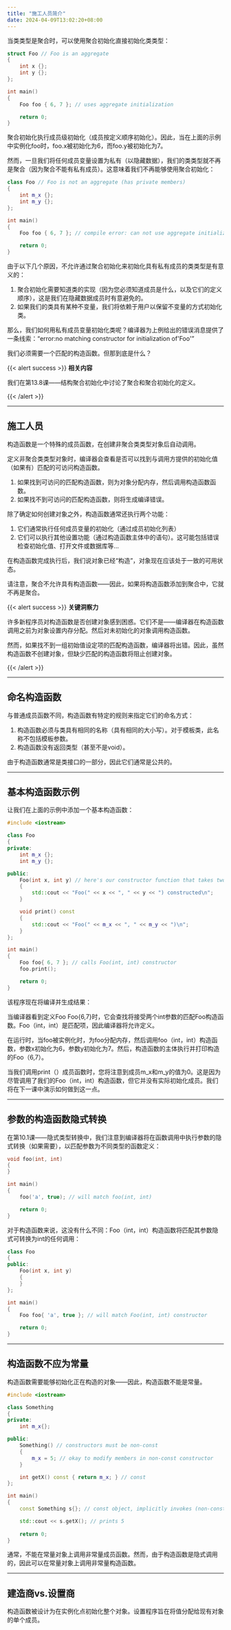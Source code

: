 ```yaml
---
title: "施工人员简介"
date: 2024-04-09T13:02:20+08:00
---
```


当类类型是聚合时，可以使用聚合初始化直接初始化类类型：

```C++
struct Foo // Foo is an aggregate
{
    int x {};
    int y {};
};

int main()
{
    Foo foo { 6, 7 }; // uses aggregate initialization

    return 0;
}
```

聚合初始化执行成员级初始化（成员按定义顺序初始化）。因此，当在上面的示例中实例化foo时，foo.x被初始化为6，而foo.y被初始化为7。

然而，一旦我们将任何成员变量设置为私有（以隐藏数据），我们的类类型就不再是聚合（因为聚合不能有私有成员）。这意味着我们不再能够使用聚合初始化：

```C++
class Foo // Foo is not an aggregate (has private members)
{
    int m_x {};
    int m_y {};
};

int main()
{
    Foo foo { 6, 7 }; // compile error: can not use aggregate initialization

    return 0;
}
```

由于以下几个原因，不允许通过聚合初始化来初始化具有私有成员的类类型是有意义的：

1. 聚合初始化需要知道类的实现（因为您必须知道成员是什么，以及它们的定义顺序），这是我们在隐藏数据成员时有意避免的。
2. 如果我们的类具有某种不变量，我们将依赖于用户以保留不变量的方式初始化类。


那么，我们如何用私有成员变量初始化类呢？编译器为上例给出的错误消息提供了一条线索：“error:no matching constructor for initialization of'Foo'”

我们必须需要一个匹配的构造函数。但那到底是什么？

{{< alert success >}}
**相关内容**

我们在第13.8课——结构聚合初始化中讨论了聚合和聚合初始化的定义。

{{< /alert >}}

***
## 施工人员

构造函数是一个特殊的成员函数，在创建非聚合类类型对象后自动调用。

定义非聚合类类型对象时，编译器会查看是否可以找到与调用方提供的初始化值（如果有）匹配的可访问构造函数。

1. 如果找到可访问的匹配构造函数，则为对象分配内存，然后调用构造函数函数。
2. 如果找不到可访问的匹配构造函数，则将生成编译错误。


除了确定如何创建对象之外，构造函数通常还执行两个功能：

1. 它们通常执行任何成员变量的初始化（通过成员初始化列表）
2. 它们可以执行其他设置功能（通过构造函数主体中的语句）。这可能包括错误检查初始化值、打开文件或数据库等…


在构造函数完成执行后，我们说对象已经“构造”，对象现在应该处于一致的可用状态。

请注意，聚合不允许具有构造函数——因此，如果将构造函数添加到聚合中，它就不再是聚合。

{{< alert success >}}
**关键洞察力**

许多新程序员对构造函数是否创建对象感到困惑。它们不是——编译器在构造函数调用之前为对象设置内存分配。然后对未初始化的对象调用构造函数。

然而，如果找不到一组初始值设定项的匹配构造函数，编译器将出错。因此，虽然构造函数不创建对象，但缺少匹配的构造函数将阻止创建对象。

{{< /alert >}}

***
## 命名构造函数

与普通成员函数不同，构造函数有特定的规则来指定它们的命名方式：

1. 构造函数必须与类具有相同的名称（具有相同的大小写）。对于模板类，此名称不包括模板参数。
2. 构造函数没有返回类型（甚至不是void）。


由于构造函数通常是类接口的一部分，因此它们通常是公共的。

***
## 基本构造函数示例

让我们在上面的示例中添加一个基本构造函数：

```C++
#include <iostream>

class Foo
{
private:
    int m_x {};
    int m_y {};

public:
    Foo(int x, int y) // here's our constructor function that takes two initializers
    {
        std::cout << "Foo(" << x << ", " << y << ") constructed\n";
    }

    void print() const
    {
        std::cout << "Foo(" << m_x << ", " << m_y << ")\n";
    }
};

int main()
{
    Foo foo{ 6, 7 }; // calls Foo(int, int) constructor
    foo.print();

    return 0;
}
```

该程序现在将编译并生成结果：

当编译器看到定义Foo Foo{6,7}时，它会查找将接受两个int参数的匹配Foo构造函数。Foo（int，int）是匹配项，因此编译器将允许定义。

在运行时，当foo被实例化时，为foo分配内存，然后调用foo（int，int）构造函数，参数x初始化为6，参数y初始化为7。然后，构造函数的主体执行并打印构造的Foo（6,7）。

当我们调用print（）成员函数时，您将注意到成员m_x和m_y的值为0。这是因为尽管调用了我们的Foo（int，int）构造函数，但它并没有实际初始化成员。我们将在下一课中演示如何做到这一点。

***
## 参数的构造函数隐式转换

在第10.1课——隐式类型转换中，我们注意到编译器将在函数调用中执行参数的隐式转换（如果需要），以匹配参数为不同类型的函数定义：

```C++
void foo(int, int)
{
}

int main()
{
    foo('a', true); // will match foo(int, int)

    return 0;
}
```

对于构造函数来说，这没有什么不同：Foo（int，int）构造函数将匹配其参数隐式可转换为int的任何调用：

```C++
class Foo
{
public:
    Foo(int x, int y)
    {
    }
};

int main()
{
    Foo foo{ 'a', true }; // will match Foo(int, int) constructor

    return 0;
}
```

***
## 构造函数不应为常量

构造函数需要能够初始化正在构造的对象——因此，构造函数不能是常量。

```C++
#include <iostream>

class Something
{
private:
    int m_x{};

public:
    Something() // constructors must be non-const
    {
        m_x = 5; // okay to modify members in non-const constructor
    }

    int getX() const { return m_x; } // const
};

int main()
{
    const Something s{}; // const object, implicitly invokes (non-const) constructor

    std::cout << s.getX(); // prints 5
    
    return 0;
}
```

通常，不能在常量对象上调用非常量成员函数。然而，由于构造函数是隐式调用的，因此可以在常量对象上调用非常量构造函数。

***
## 建造商vs.设置商

构造函数被设计为在实例化点初始化整个对象。设置程序旨在将值分配给现有对象的单个成员。

